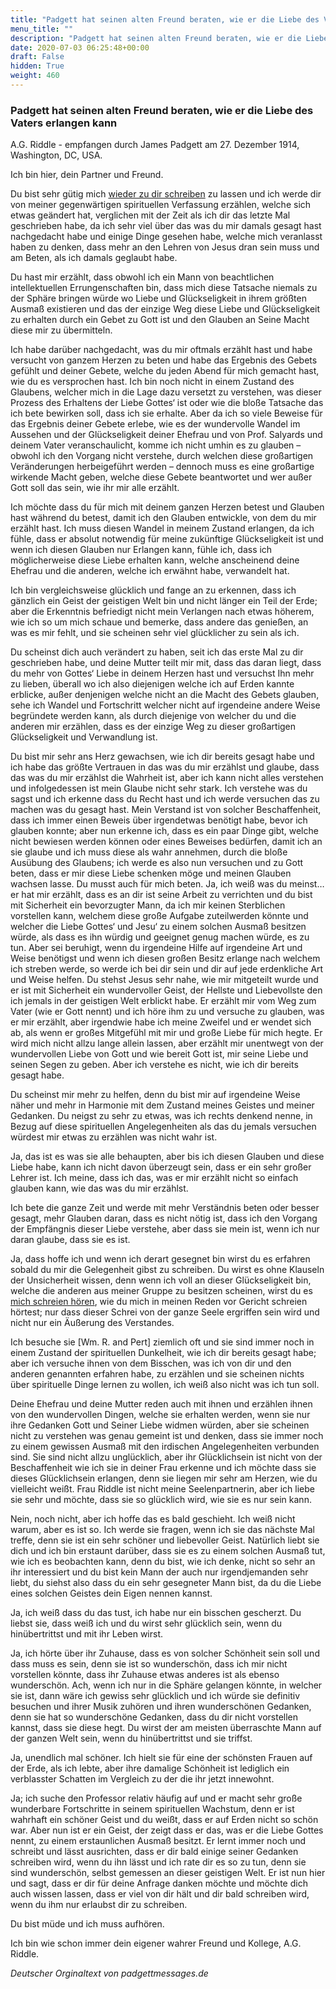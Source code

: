 ```yaml
---
title: "Padgett hat seinen alten Freund beraten, wie er die Liebe des Vaters erlangen kann"
menu_title: ""
description: "Padgett hat seinen alten Freund beraten, wie er die Liebe des Vaters erlangen kann"
date: 2020-07-03 06:25:48+00:00
draft: False
hidden: True
weight: 460
---
```

### Padgett hat seinen alten Freund beraten, wie er die Liebe des Vaters erlangen kann

A.G. Riddle - empfangen durch James Padgett am 27. Dezember 1914, Washington, DC, USA.

Ich bin hier, dein Partner und Freund.

Du bist sehr gütig mich [wieder zu dir schreiben](/padgett-botschaften/padgett-botschaften-in-reihenfolge-des-datums/padgett-botschaften-1914/riddle-war-so-in-seinen-religioesen-gedanken-verankert-dass-er-meinte-er-brauche-keine-hilfe-mehr-jep-ag-riddle-16-dezember-1914/) zu lassen und ich werde dir von meiner gegenwärtigen spirituellen Verfassung erzählen, welche sich etwas geändert hat, verglichen mit der Zeit als ich dir das letzte Mal geschrieben habe, da ich sehr viel über das was du mir damals gesagt hast nachgedacht habe und einige Dinge gesehen habe, welche mich veranlasst haben zu denken, dass mehr an den Lehren von Jesus dran sein muss und am Beten, als ich damals geglaubt habe.

Du hast mir erzählt, dass obwohl ich ein Mann von beachtlichen intellektuellen Errungenschaften bin, dass mich diese Tatsache niemals zu der Sphäre bringen würde wo Liebe und Glückseligkeit in ihrem größten Ausmaß existieren und das der einzige Weg diese Liebe und Glückseligkeit zu erhalten durch ein Gebet zu Gott ist und den Glauben an Seine Macht diese mir zu übermitteln.

Ich habe darüber nachgedacht, was du mir oftmals erzählt hast und habe versucht von ganzem Herzen zu beten und habe das Ergebnis des Gebets gefühlt und deiner Gebete, welche du jeden Abend für mich gemacht hast, wie du es versprochen hast. Ich bin noch nicht in einem Zustand des Glaubens, welcher mich in die Lage dazu versetzt zu verstehen, was dieser Prozess des Erhaltens der Liebe Gottes‘ ist oder wie die bloße Tatsache das ich bete bewirken soll, dass ich sie erhalte. Aber da ich so viele Beweise für das Ergebnis deiner Gebete erlebe, wie es der wundervolle Wandel im Aussehen und der Glückseligkeit deiner Ehefrau und von Prof. Salyards und deinem Vater veranschaulicht, komme ich nicht umhin es zu glauben – obwohl ich den Vorgang nicht verstehe, durch welchen diese großartigen Veränderungen herbeigeführt werden – dennoch muss es eine großartige wirkende Macht geben, welche diese Gebete beantwortet und wer außer Gott soll das sein, wie ihr mir alle erzählt.

Ich möchte dass du für mich mit deinem ganzen Herzen betest und Glauben hast während du betest, damit ich den Glauben entwickle, von dem du mir erzählt hast. Ich muss diesen Wandel in meinem Zustand erlangen, da ich fühle, dass er absolut notwendig für meine zukünftige Glückseligkeit ist und wenn ich diesen Glauben nur Erlangen kann, fühle ich, dass ich möglicherweise diese Liebe erhalten kann, welche anscheinend deine Ehefrau und die anderen, welche ich erwähnt habe, verwandelt hat.

Ich bin vergleichsweise glücklich und fange an zu erkennen, dass ich gänzlich ein Geist der geistigen Welt bin und nicht länger ein Teil der Erde; aber die Erkenntnis befriedigt nicht mein Verlangen nach etwas höherem, wie ich so um mich schaue und bemerke, dass andere das genießen, an was es mir fehlt, und sie scheinen sehr viel glücklicher zu sein als ich.

Du scheinst dich auch verändert zu haben, seit ich das erste Mal zu dir geschrieben habe, und deine Mutter teilt mir mit, dass das daran liegt, dass du mehr von Gottes‘ Liebe in deinem Herzen hast und versuchst Ihn mehr zu lieben, überall wo ich also diejenigen welche ich auf Erden kannte erblicke, außer denjenigen welche nicht an die Macht des Gebets glauben, sehe ich Wandel und Fortschritt welcher nicht auf irgendeine andere Weise begründete werden kann, als durch diejenige von welcher du und die anderen mir erzählen, dass es der einzige Weg zu dieser großartigen Glückseligkeit und Verwandlung ist.

Du bist mir sehr ans Herz gewachsen, wie ich dir bereits gesagt habe und ich habe das größte Vertrauen in das was du mir erzählst und glaube, dass das was du mir erzählst die Wahrheit ist, aber ich kann nicht alles verstehen und infolgedessen ist mein Glaube nicht sehr stark. Ich verstehe was du sagst und ich erkenne dass du Recht hast und ich werde versuchen das zu machen was du gesagt hast. Mein Verstand ist von solcher Beschaffenheit, dass ich immer einen Beweis über irgendetwas benötigt habe, bevor ich glauben konnte; aber nun erkenne ich, dass es ein paar Dinge gibt, welche nicht bewiesen werden können oder eines Beweises bedürfen, damit ich an sie glaube und ich muss diese als wahr annehmen, durch die bloße Ausübung des Glaubens; ich werde es also nun versuchen und zu Gott beten, dass er mir diese Liebe schenken möge und meinen Glauben wachsen lasse. Du musst auch für mich beten. Ja, ich weiß was du meinst… er hat mir erzählt, dass es an dir ist seine Arbeit zu verrichten und du bist mit Sicherheit ein bevorzugter Mann, da ich mir keinen Sterblichen vorstellen kann, welchem diese große Aufgabe zuteilwerden könnte und welcher die Liebe Gottes‘ und Jesu‘ zu einem solchen Ausmaß besitzen würde, als dass es ihn würdig und geeignet genug machen würde, es zu tun. Aber sei beruhigt, wenn du irgendeine Hilfe auf irgendeine Art und Weise benötigst und wenn ich diesen großen Besitz erlange nach welchem ich streben werde, so werde ich bei dir sein und dir auf jede erdenkliche Art und Weise helfen. Du stehst Jesus sehr nahe, wie mir mitgeteilt wurde und er ist mit Sicherheit ein wundervoller Geist, der Hellste und Liebevollste den ich jemals in der geistigen Welt erblickt habe. Er erzählt mir vom Weg zum Vater (wie er Gott nennt) und ich höre ihm zu und versuche zu glauben, was er mir erzählt, aber irgendwie habe ich meine Zweifel und er wendet sich ab, als wenn er großes Mitgefühl mit mir und große Liebe für mich hegte. Er wird mich nicht allzu lange allein lassen, aber erzählt mir unentwegt von der wundervollen Liebe von Gott und wie bereit Gott ist, mir seine Liebe und seinen Segen zu geben. Aber ich verstehe es nicht, wie ich dir bereits gesagt habe.

Du scheinst mir mehr zu helfen, denn du bist mir auf irgendeine Weise näher und mehr in Harmonie mit dem Zustand meines Geistes und meiner Gedanken. Du neigst zu sehr zu etwas, was ich rechts denkend nenne, in Bezug auf diese spirituellen Angelegenheiten als das du jemals versuchen würdest mir etwas zu erzählen was nicht wahr ist.

Ja, das ist es was sie alle behaupten, aber bis ich diesen Glauben und diese Liebe habe, kann ich nicht davon überzeugt sein, dass er ein sehr großer Lehrer ist. Ich meine, dass ich das, was er mir erzählt nicht so einfach glauben kann, wie das was du mir erzählst.

Ich bete die ganze Zeit und werde mit mehr Verständnis beten oder besser gesagt, mehr Glauben daran, dass es nicht nötig ist, dass ich den Vorgang der Empfängnis dieser Liebe verstehe, aber dass sie mein ist, wenn ich nur daran glaube, dass sie es ist.

Ja, dass hoffe ich und wenn ich derart gesegnet bin wirst du es erfahren sobald du mir die Gelegenheit gibst zu schreiben. Du wirst es ohne Klauseln der Unsicherheit wissen, denn wenn ich voll an dieser Glückseligkeit bin, welche die anderen aus meiner Gruppe zu besitzen scheinen, wirst du es [mich schreien hören](/padgett-botschaften/padgett-botschaften-in-reihenfolge-des-datums/padgett-botschaften-1915-januar-august/jesus-ist-der-wunderbarste-aller-spirituellen-wesen-jep-ag-riddle-20-januar-1915/), wie du mich in meinen Reden vor Gericht schreien hörtest; nur dass dieser Schrei von der ganze Seele ergriffen sein wird und nicht nur ein Äußerung des Verstandes.

Ich besuche sie [Wm. R. and Pert] ziemlich oft und sie sind immer noch in einem Zustand der spirituellen Dunkelheit, wie ich dir bereits gesagt habe; aber ich versuche ihnen von dem Bisschen, was ich von dir und den anderen genannten erfahren habe, zu erzählen und sie scheinen nichts über spirituelle Dinge lernen zu wollen, ich weiß also nicht was ich tun soll.

Deine Ehefrau und deine Mutter reden auch mit ihnen und erzählen ihnen von den wundervollen Dingen, welche sie erhalten werden, wenn sie nur ihre Gedanken Gott und Seiner Liebe widmen würden, aber sie scheinen nicht zu verstehen was genau gemeint ist und denken, dass sie immer noch zu einem gewissen Ausmaß mit den irdischen Angelegenheiten verbunden sind. Sie sind nicht allzu unglücklich, aber ihr Glücklichsein ist nicht von der Beschaffenheit wie ich sie in deiner Frau erkenne und ich möchte dass sie dieses Glücklichsein erlangen, denn sie liegen mir sehr am Herzen, wie du vielleicht weißt. Frau Riddle ist nicht meine Seelenpartnerin, aber ich liebe sie sehr und möchte, dass sie so glücklich wird, wie sie es nur sein kann.

Nein, noch nicht, aber ich hoffe das es bald geschieht. Ich weiß nicht warum, aber es ist so. Ich werde sie fragen, wenn ich sie das nächste Mal treffe, denn sie ist ein sehr schöner und liebevoller Geist. Natürlich liebt sie dich und ich bin erstaunt darüber, dass sie es zu einem solchen Ausmaß tut, wie ich es beobachten kann, denn du bist, wie ich denke, nicht so sehr an ihr interessiert und du bist kein Mann der auch nur irgendjemanden sehr liebt, du siehst also dass du ein sehr gesegneter Mann bist, da du die Liebe eines solchen Geistes dein Eigen nennen kannst.

Ja, ich weiß dass du das tust, ich habe nur ein bisschen gescherzt. Du liebst sie, dass weiß ich und du wirst sehr glücklich sein, wenn du hinübertrittst und mit ihr Leben wirst.

Ja, ich hörte über ihr Zuhause, dass es von solcher Schönheit sein soll und dass muss es sein, denn sie ist so wunderschön, dass ich mir nicht vorstellen könnte, dass ihr Zuhause etwas anderes ist als ebenso wunderschön. Ach, wenn ich nur in die Sphäre gelangen könnte, in welcher sie ist, dann wäre ich gewiss sehr glücklich und ich würde sie definitiv besuchen und ihrer Musik zuhören und ihren wunderschönen Gedanken, denn sie hat so wunderschöne Gedanken, dass du dir nicht vorstellen kannst, dass sie diese hegt. Du wirst der am meisten überraschte Mann auf der ganzen Welt sein, wenn du hinübertrittst und sie triffst.

Ja, unendlich mal schöner. Ich hielt sie für eine der schönsten Frauen auf der Erde, als ich lebte, aber ihre damalige Schönheit ist lediglich ein verblasster Schatten im Vergleich zu der die ihr jetzt innewohnt.

Ja; ich suche den Professor relativ häufig auf und er macht sehr große wunderbare Fortschritte in seinem spirituellen Wachstum, denn er ist wahrhaft ein schöner Geist und du weißt, dass er auf Erden nicht so schön war. Aber nun ist er ein Geist, der zeigt dass er das, was er die Liebe Gottes nennt, zu einem erstaunlichen Ausmaß besitzt. Er lernt immer noch und schreibt und lässt ausrichten, dass er dir bald einige seiner Gedanken schreiben wird, wenn du ihn lässt und ich rate dir es so zu tun, denn sie sind wunderschön, selbst gemessen an dieser geistigen Welt. Er ist nun hier und sagt, dass er dir für deine Anfrage danken möchte und möchte dich auch wissen lassen, dass er viel von dir hält und dir bald schreiben wird, wenn du ihm nur erlaubst dir zu schreiben.

Du bist müde und ich muss aufhören.

Ich bin wie schon immer dein eigener wahrer Freund und Kollege, A.G. Riddle.

*Deutscher Orginaltext von padgettmessages.de*
